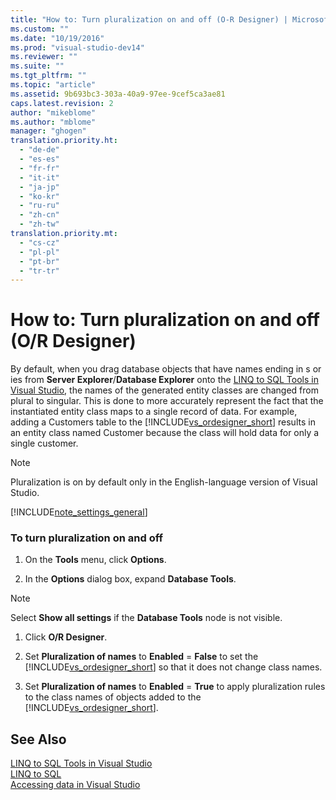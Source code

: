 ```yaml
---
title: "How to: Turn pluralization on and off (O-R Designer) | Microsoft Docs"
ms.custom: ""
ms.date: "10/19/2016"
ms.prod: "visual-studio-dev14"
ms.reviewer: ""
ms.suite: ""
ms.tgt_pltfrm: ""
ms.topic: "article"
ms.assetid: 9b693bc3-303a-40a9-97ee-9cef5ca3ae81
caps.latest.revision: 2
author: "mikeblome"
ms.author: "mblome"
manager: "ghogen"
translation.priority.ht: 
  - "de-de"
  - "es-es"
  - "fr-fr"
  - "it-it"
  - "ja-jp"
  - "ko-kr"
  - "ru-ru"
  - "zh-cn"
  - "zh-tw"
translation.priority.mt: 
  - "cs-cz"
  - "pl-pl"
  - "pt-br"
  - "tr-tr"
---
```

# How to: Turn pluralization on and off (O/R Designer)
By default, when you drag database objects that have names ending in s or ies from **Server Explorer**/**Database Explorer** onto the [LINQ to SQL Tools in Visual Studio](../data-tools/linq-to-sql-tools-in-visual-studio2.md), the names of the generated entity classes are changed from plural to singular. This is done to more accurately represent the fact that the instantiated entity class maps to a single record of data. For example, adding a Customers table to the [!INCLUDE[vs_ordesigner_short](../data-tools/includes/vs_ordesigner_short_md.md)] results in an entity class named Customer because the class will hold data for only a single customer.  
  
> [!NOTE]
>  Pluralization is on by default only in the English-language version of Visual Studio.  
  
 [!INCLUDE[note_settings_general](../data-tools/includes/note_settings_general_md.md)]  
  
### To turn pluralization on and off  
  
1.  On the **Tools** menu, click **Options**.  
  
2.  In the **Options** dialog box, expand **Database Tools**.  
  
> [!NOTE]
>  Select **Show all settings** if the **Database Tools** node is not visible.  
  
1.  Click **O/R Designer**.  
  
2.  Set **Pluralization of names** to **Enabled** = **False** to set the [!INCLUDE[vs_ordesigner_short](../data-tools/includes/vs_ordesigner_short_md.md)] so that it does not change class names.  
  
3.  Set **Pluralization of names** to **Enabled** = **True** to apply pluralization rules to the class names of objects added to the [!INCLUDE[vs_ordesigner_short](../data-tools/includes/vs_ordesigner_short_md.md)].  
  
## See Also  
 [LINQ to SQL Tools in Visual Studio](../data-tools/linq-to-sql-tools-in-visual-studio2.md)   
 [LINQ to SQL](../Topic/LINQ%20to%20SQL.md)   
 [Accessing data in Visual Studio](../data-tools/accessing-data-in-visual-studio.md)